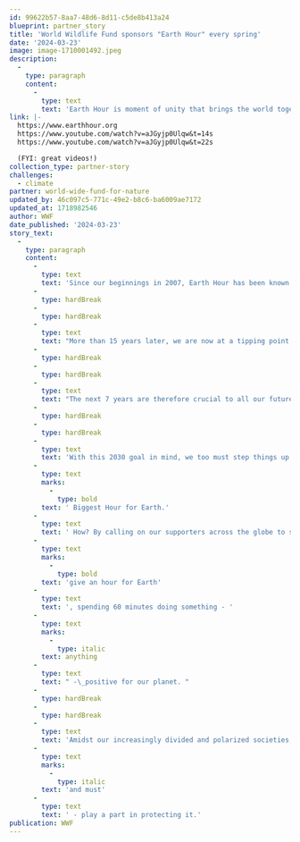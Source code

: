 ```yaml
---
id: 99622b57-8aa7-48d6-8d11-c5de8b413a24
blueprint: partner_story
title: 'World Wildlife Fund sponsors "Earth Hour" every spring'
date: '2024-03-23'
image: image-1710001492.jpeg
description:
  -
    type: paragraph
    content:
      -
        type: text
        text: 'Earth Hour is moment of unity that brings the world together, shines a spotlight on nature loss and the climate crisis, and inspires millions more to act and advocate for urgent change. Each year, we work together to turn a single Earth Hour into thousands and millions of hours of action for our one shared home.'
link: |-
  https://www.earthhour.org
  https://www.youtube.com/watch?v=aJGyjp0Ulqw&t=14s
  https://www.youtube.com/watch?v=aJGyjp0Ulqw&t=22s

  (FYI: great videos!)
collection_type: partner-story
challenges:
  - climate
partner: world-wide-fund-for-nature
updated_by: 46c097c5-771c-49e2-b8c6-ba6009ae7172
updated_at: 1718982546
author: WWF
date_published: '2024-03-23'
story_text:
  -
    type: paragraph
    content:
      -
        type: text
        text: 'Since our beginnings in 2007, Earth Hour has been known for the “lights off” moment, with individuals from around the globe switching off their lights to show symbolic support for the planet and to raise awareness of the environmental issues affecting it. '
      -
        type: hardBreak
      -
        type: hardBreak
      -
        type: text
        text: "More than 15 years later, we are now at a tipping point with our climate and nature crises, putting at risk the fate of our one home and all our futures. We are on course to breach by 2030 the 1.5°C global temperature increase limit set by the Paris Climate Agreement, and nature - the source of our very livelihoods and one of our biggest allies against the climate crisis - is also under severe threat,\_ facing alarming and unprecedented rates of loss globally. "
      -
        type: hardBreak
      -
        type: hardBreak
      -
        type: text
        text: "The next 7 years are therefore crucial to all our futures - we have to stay under the 1.5°C climate threshold to avoid irreversible damage to our planet, and we need to reverse nature loss by 2030, ending the decade with more nature than we started, not less.\_ To make this happen, individuals, communities, businesses, and governments must all urgently step up their efforts to protect and restore our one shared home.\_"
      -
        type: hardBreak
      -
        type: hardBreak
      -
        type: text
        text: 'With this 2030 goal in mind, we too must step things up. So in 2023, we’re breathed new life into Earth Hour - our brand, our work, our message, and our mission - creating the'
      -
        type: text
        marks:
          -
            type: bold
        text: ' Biggest Hour for Earth.'
      -
        type: text
        text: ' How? By calling on our supporters across the globe to switch off their lights and '
      -
        type: text
        marks:
          -
            type: bold
        text: 'give an hour for Earth'
      -
        type: text
        text: ', spending 60 minutes doing something - '
      -
        type: text
        marks:
          -
            type: italic
        text: anything
      -
        type: text
        text: " -\_positive for our planet. "
      -
        type: hardBreak
      -
        type: hardBreak
      -
        type: text
        text: 'Amidst our increasingly divided and polarized societies, the Biggest Hour for Earth becomes a precious moment of unity, reminding the world that our one shared home needs our help and that we all can - '
      -
        type: text
        marks:
          -
            type: italic
        text: 'and must'
      -
        type: text
        text: ' - play a part in protecting it.'
publication: WWF
---
```

